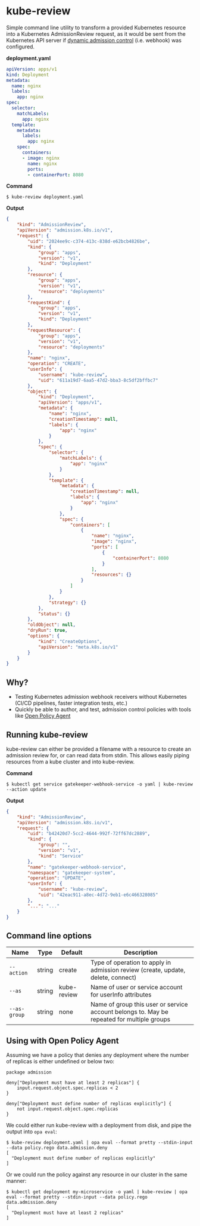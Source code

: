 # kube-review

Simple command line utility to transform a provided Kubernetes resource into a Kubernetes AdmissionReview request, as it 
would be sent from the Kubernetes API server if [dynamic admission control](https://kubernetes.io/docs/reference/access-authn-authz/extensible-admission-controllers/) 
(i.e. webhook) was configured.

**deployment.yaml**
```yaml
apiVersion: apps/v1
kind: Deployment
metadata:
  name: nginx
  labels:
    app: nginx
spec:
  selector:
    matchLabels:
      app: nginx
  template:
    metadata:
      labels:
        app: nginx
    spec:
      containers:
      - image: nginx
        name: nginx
        ports:
        - containerPort: 8080
```
**Command**
```shell
$ kube-review deployment.yaml
```
**Output**
```json
{
    "kind": "AdmissionReview",
    "apiVersion": "admission.k8s.io/v1",
    "request": {
        "uid": "2024ee9c-c374-413c-838d-e62bcb4826be",
        "kind": {
            "group": "apps",
            "version": "v1",
            "kind": "Deployment"
        },
        "resource": {
            "group": "apps",
            "version": "v1",
            "resource": "deployments"
        },
        "requestKind": {
            "group": "apps",
            "version": "v1",
            "kind": "Deployment"
        },
        "requestResource": {
            "group": "apps",
            "version": "v1",
            "resource": "deployments"
        },
        "name": "nginx",
        "operation": "CREATE",
        "userInfo": {
            "username": "kube-review",
            "uid": "611a19d7-6aa5-47d2-bba3-8c5df2bffbc7"
        },
        "object": {
            "kind": "Deployment",
            "apiVersion": "apps/v1",
            "metadata": {
                "name": "nginx",
                "creationTimestamp": null,
                "labels": {
                    "app": "nginx"
                }
            },
            "spec": {
                "selector": {
                    "matchLabels": {
                        "app": "nginx"
                    }
                },
                "template": {
                    "metadata": {
                        "creationTimestamp": null,
                        "labels": {
                            "app": "nginx"
                        }
                    },
                    "spec": {
                        "containers": [
                            {
                                "name": "nginx",
                                "image": "nginx",
                                "ports": [
                                    {
                                        "containerPort": 8080
                                    }
                                ],
                                "resources": {}
                            }
                        ]
                    }
                },
                "strategy": {}
            },
            "status": {}
        },
        "oldObject": null,
        "dryRun": true,
        "options": {
            "kind": "CreateOptions",
            "apiVersion": "meta.k8s.io/v1"
        }
    }
}
```

## Why?

* Testing Kubernetes admission webhook receivers without Kubernetes (CI/CD pipelines, faster integration tests, etc.)
* Quickly be able to author, and test, admission control policies with tools like [Open Policy Agent](https://www.openpolicyagent.org/)

## Running kube-review

kube-review can either be provided a filename with a resource to create an admission review for, or can read data from 
stdin. This allows easily piping resources from a kube cluster and into kube-review.

**Command**
```shell
$ kubectl get service gatekeeper-webhook-service -o yaml | kube-review --action update
```
**Output**
```json
{
    "kind": "AdmissionReview",
    "apiVersion": "admission.k8s.io/v1",
    "request": {
        "uid": "b42420d7-5cc2-4644-992f-72ff67dc2889",
        "kind": {
            "group": "",
            "version": "v1",
            "kind": "Service"
        },
        "name": "gatekeeper-webhook-service",
        "namespace": "gatekeeper-system",
        "operation": "UPDATE",
        "userInfo": {
            "username": "kube-review",
            "uid": "42eac911-a8ec-4d72-9eb1-e6c466328085"
        },
        "...": "..."
    }
}
```
## Command line options

| Name         | Type   | Default     | Description                                                                                |
|--------------|--------|-------------|--------------------------------------------------------------------------------------------|
| `--action`   | string | create      | Type of operation to apply in admission review (create, update, delete, connect)           |
| `--as`       | string | kube-review | Name of user or service account for userInfo attributes                                    |
| `--as-group` | string | none        | Name of group this user or service account belongs to. May be repeated for multiple groups |

## Using with Open Policy Agent

Assuming we have a policy that denies any deployment where the number of replicas is either undefined or below two:

```rego
package admission

deny["Deployment must have at least 2 replicas"] {
    input.request.object.spec.replicas < 2
}

deny["Deployment must define number of replicas explicitly"] {
    not input.request.object.spec.replicas
}
```

We could either run kube-review with a deployment from disk, and pipe the output into `opa eval`:

```shell
$ kube-review deployment.yaml | opa eval --format pretty --stdin-input --data policy.rego data.admission.deny
[
  "Deployment must define number of replicas explicitly"
]
```
Or we could run the policy against any resource in our cluster in the same manner:

```shell
$ kubectl get deployment my-microservice -o yaml | kube-review | opa eval --format pretty --stdin-input --data policy.rego data.admission.deny
[
  "Deployment must have at least 2 replicas"
]
```
